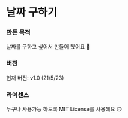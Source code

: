# 날짜 구하기

### 만든 목적
날짜를 구하고 싶어서 만들어 봤어요 🙂

### 버전
현재 버전: v1.0 (21/5/23)

### 라이센스
누구나 사용가능 하도록 MIT License를 사용해요 🙃
